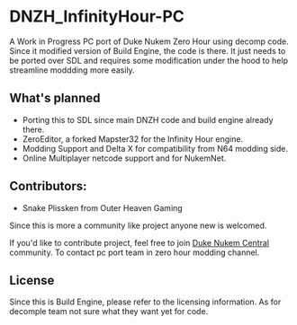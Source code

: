 # DNZH_InfinityHour-PC

A Work in Progress PC port of Duke Nukem Zero Hour using decomp code. Since it modified version of Build Engine, the code is there. It just needs to be ported over SDL and requires some modification under the hood to help streamline moddding more easily. 

## What's planned
- Porting this to SDL since main DNZH code and build engine already there.
- ZeroEditor, a forked Mapster32 for the Infinity Hour engine.
- Modding Support and Delta X for compatibility from N64 modding side.
- Online Multiplayer netcode support and for NukemNet.

## Contributors:
- Snake Plissken from Outer Heaven Gaming

Since this is more a community like project anyone new is welcomed. 

If you'd like to contribute project, feel free to join [Duke Nukem Central](https://discord.gg/VMBfuXjFga) community. 
To contact pc port team in zero hour modding channel.

## License
Since this is Build Engine, please refer to the licensing information. 
As for decomple team not sure what they want yet for code.

